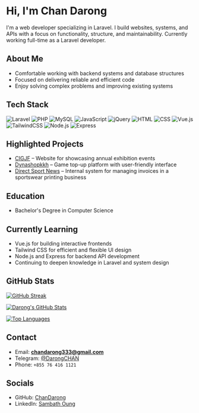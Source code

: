# Hi, I'm Chan Darong

I'm a web developer specializing in Laravel. I build websites, systems, and APIs with a focus on functionality, structure, and maintainability. Currently working full-time as a Laravel developer.

## About Me
- Comfortable working with backend systems and database structures  
- Focused on delivering reliable and efficient code  
- Enjoy solving complex problems and improving existing systems

## Tech Stack
![Laravel](https://img.shields.io/badge/-Laravel-FF2D20?style=flat&logo=laravel&logoColor=white)
![PHP](https://img.shields.io/badge/-PHP-777BB4?style=flat&logo=php&logoColor=white)
![MySQL](https://img.shields.io/badge/-MySQL-4479A1?style=flat&logo=mysql&logoColor=white)
![JavaScript](https://img.shields.io/badge/-JavaScript-F7DF1E?style=flat&logo=javascript&logoColor=black)
![jQuery](https://img.shields.io/badge/-jQuery-0769AD?style=flat&logo=jquery&logoColor=white)
![HTML](https://img.shields.io/badge/-HTML5-E34F26?style=flat&logo=html5&logoColor=white)
![CSS](https://img.shields.io/badge/-CSS3-1572B6?style=flat&logo=css3&logoColor=white)
![Vue.js](https://img.shields.io/badge/-Vue.js-4FC08D?style=flat&logo=vue.js&logoColor=white)
![TailwindCSS](https://img.shields.io/badge/-TailwindCSS-38B2AC?style=flat&logo=tailwind-css&logoColor=white)
![Node.js](https://img.shields.io/badge/-Node.js-339933?style=flat&logo=node.js&logoColor=white)
![Express](https://img.shields.io/badge/-Express.js-000000?style=flat&logo=express&logoColor=white)

## Highlighted Projects
- [CIGJF](https://cigjf.org) – Website for showcasing annual exhibition events  
- [Dynashopkkh](https://dynashopkh.com) – Game top-up platform with user-friendly interface  
- [Direct Sport News](https://invoice.ntsportcambodia.com) – Internal system for managing invoices in a sportswear printing business

## Education
- Bachelor's Degree in Computer Science

## Currently Learning
- Vue.js for building interactive frontends  
- Tailwind CSS for efficient and flexible UI design  
- Node.js and Express for backend API development  
- Continuing to deepen knowledge in Laravel and system design

## GitHub Stats

[![GitHub Streak](https://streak-stats.demolab.com?user=ChanDarong&theme=gruvbox&hide_border=false)](https://git.io/streak-stats)

[![Darong's GitHub Stats](https://github-readme-stats.vercel.app/api?username=ChanDarong&show_icons=true&theme=gruvbox)](https://github.com/anuraghazra/github-readme-stats)

[![Top Languages](https://github-readme-stats.vercel.app/api/top-langs/?username=ChanDarong&layout=compact&theme=gruvbox)](https://github.com/anuraghazra/github-readme-stats)

## Contact
- Email: **chandarong333@gmail.com**
- Telegram: [@DarongCHAN](https://t.me/DarongCHAN)
- Phone: `+855 76 416 1121`

## Socials
- GitHub: [ChanDarong](https://github.com/ChanDarong)
- LinkedIn: [Sambath Oung](https://www.linkedin.com/in/sambath-oung-951b86367)
